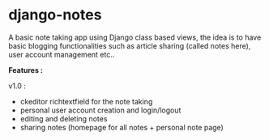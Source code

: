# django-notes
A basic note taking app using Django class based views, the idea is to have basic blogging functionalities such as article sharing (called notes here), user account management etc..

**Features :**

v1.0 :
  - ckeditor richtextfield for the note taking
  - personal user account creation and login/logout
  - editing and deleting notes
  - sharing notes (homepage for all notes + personal note page)
